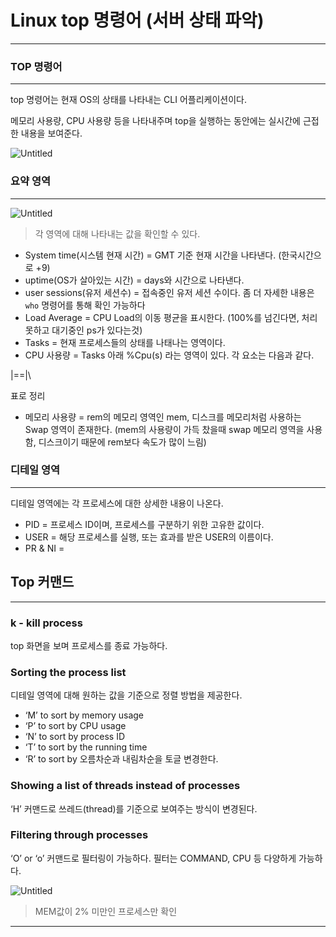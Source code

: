 # Linux top 명령어 (서버 상태 파악)

---

### TOP 명령어

---

top 명령어는 현재 OS의 상태를 나타내는 CLI 어플리케이션이다.

메모리 사용량, CPU 사용량 등을 나타내주며 top을 실행하는 동안에는 실시간에 근접한 내용을 보여준다.

![Untitled](Linux%20top%20%E1%84%86%E1%85%A7%E1%86%BC%E1%84%85%E1%85%A7%E1%86%BC%E1%84%8B%E1%85%A5%20(%E1%84%89%E1%85%A5%E1%84%87%E1%85%A5%20%E1%84%89%E1%85%A1%E1%86%BC%E1%84%90%E1%85%A2%20%E1%84%91%E1%85%A1%E1%84%8B%E1%85%A1%E1%86%A8)%204bef11d635c44a45b3e494409193bee1/Untitled.png)

### 요약 영역

---

![Untitled](Linux%20top%20%E1%84%86%E1%85%A7%E1%86%BC%E1%84%85%E1%85%A7%E1%86%BC%E1%84%8B%E1%85%A5%20(%E1%84%89%E1%85%A5%E1%84%87%E1%85%A5%20%E1%84%89%E1%85%A1%E1%86%BC%E1%84%90%E1%85%A2%20%E1%84%91%E1%85%A1%E1%84%8B%E1%85%A1%E1%86%A8)%204bef11d635c44a45b3e494409193bee1/Untitled%201.png)

> 각 영역에 대해 나타내는 값을 확인할 수 있다.
> 
- System time(시스템 현재 시간)
= GMT 기준 현재 시간을 나타낸다. (한국시간으로 +9)
- uptime(OS가 살아있는 시간)
= days와 시간으로 나타낸다.
- user sessions(유저 세션수)
= 접속중인 유저 세션 수이다. 좀 더 자세한 내용은 `who` 명령어를 통해 확인 가능하다
- Load Average
= CPU Load의 이동 평균을 표시한다. (100%를 넘긴다면, 처리못하고 대기중인 ps가 있다는것)
- Tasks
= 현재 프로세스들의 상태를 나태나는 영역이다.
- CPU 사용량
= Tasks 아래 %Cpu(s) 라는 영역이 있다. 각 요소는 다음과 같다.

|==|\

표로 정리

- 메모리 사용량
= rem의 메모리 영역인 mem, 디스크를 메모리처럼 사용하는 Swap 영역이 존재한다.
(mem의 사용량이 가득 찼을때 swap 메모리 영역을 사용함, 디스크이기 때문에 rem보다 속도가 많이 느림)

### 디테일 영역

---

디테일 영역에는 각 프로세스에 대한 상세한 내용이 나온다.

- PID
= 프로세스 ID이며, 프로세스를 구분하기 위한 고유한 값이다.
- USER
= 해당 프로세스를 실행, 또는 효과를 받은 USER의 이름이다.
- PR & NI
=

## Top 커맨드

---

### k - kill process

top 화면을 보며 프로세스를 종료 가능하다.

### Sorting the process list

디테일 영역에 대해 원하는 값을 기준으로 정렬 방법을 제공한다.

- ‘M’ to sort by memory usage
- ‘P’ to sort by CPU usage
- ‘N’ to sort by process ID
- ‘T’ to sort by the running time
- ‘R’ to sort by 오름차순과 내림차순을 토글 변경한다.

### **Showing a list of threads instead of processes**

‘H’ 커맨드로 쓰레드(thread)를 기준으로 보여주는 방식이 변경된다.

### **Filtering through processes**

‘O’ or ‘o’ 커맨드로 필터링이 가능하다. 필터는 COMMAND, CPU 등 다양하게 가능하다.

![Untitled](Linux%20top%20%E1%84%86%E1%85%A7%E1%86%BC%E1%84%85%E1%85%A7%E1%86%BC%E1%84%8B%E1%85%A5%20(%E1%84%89%E1%85%A5%E1%84%87%E1%85%A5%20%E1%84%89%E1%85%A1%E1%86%BC%E1%84%90%E1%85%A2%20%E1%84%91%E1%85%A1%E1%84%8B%E1%85%A1%E1%86%A8)%204bef11d635c44a45b3e494409193bee1/Untitled%202.png)

> MEM값이 2% 미만인 프로세스만 확인
> 

---
